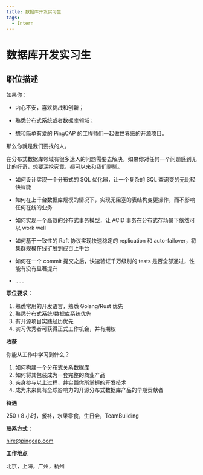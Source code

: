 ```yaml
---
title: 数据库开发实习生
tags:
  - Intern
---
```


# 数据库开发实习生

## 职位描述

如果你：

- 内心不安，喜欢挑战和创新；

- 熟悉分布式系统或者数据库领域；

- 想和简单有爱的 PingCAP 的工程师们一起做世界级的开源项目。

那么你就是我们要找的人。

在分布式数据库领域有很多迷人的问题需要去解决，如果你对任何一个问题感到无比的好奇，想要深挖究竟，都可以来和我们聊聊。

- 如何设计实现一个分布式的 SQL 优化器，让一个复杂的 SQL 查询变的无比轻快智能

- 如何在上千台数据库规模的情况下，实现无阻塞的表结构变更操作，而不影响任何在线的业务

- 如何实现一个高效的分布式事务模型，让 ACID 事务在分布式存场景下依然可以 work well

- 如何基于一致性的 Raft 协议实现快速稳定的 replication 和 auto-failover，将集群规模在线扩展到成百上千台

- 如何在一个 commit 提交之后，快速验证千万级别的 tests 是否全部通过，性能有没有显著提升

- ......

**职位要求：**

1. 熟悉常用的开发语言，熟悉 Golang/Rust 优先
2. 熟悉分布式系统/数据库系统优先
3. 有开源项目实践经历优先
4. 实习优秀者可获得正式工作机会，并有期权

**收获**

你能从工作中学习到什么？

1. 如何构建一个分布式关系数据库
2. 如何将其包装成为一套完整的商业产品
3. 亲身参与以上过程，并实践你所掌握的开发技术
4. 成为未来具有全球影响力的开源分布式数据库产品的早期贡献者

**待遇**

250 / 8 小时，餐补，水果零食，生日会，TeamBuilding

**联系方式：**

hire@pingcap.com

**工作地点**

北京，上海，广州，杭州
